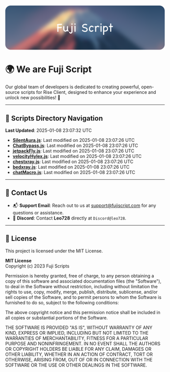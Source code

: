 ![Banner](.github/b.webp)

# 🌍 **We are Fuji Script**

Our global team of developers is dedicated to creating powerful, open-source scripts for Rise Client, designed to enhance your experience and unlock new possibilities! 🌟

---
<!-- SCRIPTS_NAVIGATION_START -->
## 📂 **Scripts Directory Navigation**

**Last Updated**: 2025-01-08 23:07:32 UTC

- **[SilentAura.js](scripts/SilentAura.js)**: Last modified on 2025-01-08 23:07:26 UTC
- **[ChatBypass.js](scripts/ChatBypass.js)**: Last modified on 2025-01-08 23:07:26 UTC
- **[jetpackFly.js](scripts/jetpackFly.js)**: Last modified on 2025-01-08 23:07:26 UTC
- **[velocityHylex.js](scripts/velocityHylex.js)**: Last modified on 2025-01-08 23:07:26 UTC
- **[chestxray.js](scripts/chestxray.js)**: Last modified on 2025-01-08 23:07:26 UTC
- **[bedxray.js](scripts/bedxray.js)**: Last modified on 2025-01-08 23:07:26 UTC
- **[chatMacro.js](scripts/chatMacro.js)**: Last modified on 2025-01-08 23:07:26 UTC

<!-- SCRIPTS_NAVIGATION_END -->

---

## 💬 **Contact Us**  
- 📬 **Support Email**: Reach out to us at [support@fujiscript.com](mailto:support@fujiscript.com) for any questions or assistance.  
- 💬 **Discord**: Contact **Leo728** directly at `Discord@leo728`.

---

## 📜 **License**

This project is licensed under the MIT License.  

**MIT License**  
Copyright (c) 2023 Fuji Scripts  

Permission is hereby granted, free of charge, to any person obtaining a copy of this software and associated documentation files (the "Software"), to deal in the Software without restriction, including without limitation the rights to use, copy, modify, merge, publish, distribute, sublicense, and/or sell copies of the Software, and to permit persons to whom the Software is furnished to do so, subject to the following conditions:  

The above copyright notice and this permission notice shall be included in all copies or substantial portions of the Software.  

THE SOFTWARE IS PROVIDED "AS IS", WITHOUT WARRANTY OF ANY KIND, EXPRESS OR IMPLIED, INCLUDING BUT NOT LIMITED TO THE WARRANTIES OF MERCHANTABILITY, FITNESS FOR A PARTICULAR PURPOSE AND NONINFRINGEMENT. IN NO EVENT SHALL THE AUTHORS OR COPYRIGHT HOLDERS BE LIABLE FOR ANY CLAIM, DAMAGES OR OTHER LIABILITY, WHETHER IN AN ACTION OF CONTRACT, TORT OR OTHERWISE, ARISING FROM, OUT OF OR IN CONNECTION WITH THE SOFTWARE OR THE USE OR OTHER DEALINGS IN THE SOFTWARE.  
